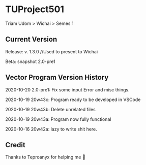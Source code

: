# TUProject501

Triam Udom > Wichai > Semes 1

## Current Version

  Release: v. 1.3.0 //Used to present to Wichai
  
  Beta: snapshot 2.0-pre1
  
## Vector Program Version History

  2020-10-20 2.0-pre1: Fix some input Error and misc things.

  2020-10-19 20w43c: Program ready to be developed in VSCode

  2020-10-19 20w43b: Delete unrelated files

  2020-10-19 20w43a: Program now fully functional
  
  2020-10-16 20w42a: lazy to write shit here.

## Credit

  Thanks to Teproanyx for helping me 🙂
  